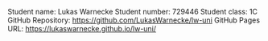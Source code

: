 Student name: Lukas Warnecke
Student number: 729446
Student class: 1C
GitHub Repository: https://github.com/LukasWarnecke/lw-uni
GitHub Pages URL: https://lukaswarnecke.github.io/lw-uni/